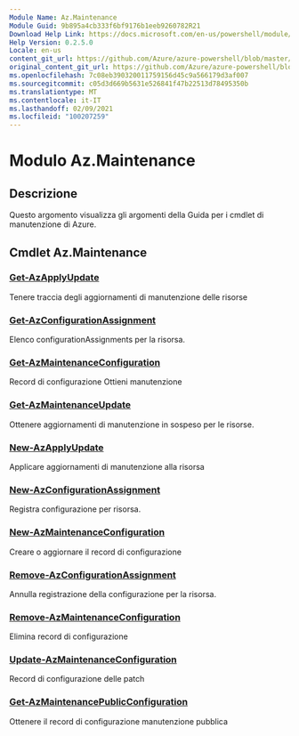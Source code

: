 ```yaml
---
Module Name: Az.Maintenance
Module Guid: 9b895a4cb333f6bf9176b1eeb9260782R21
Download Help Link: https://docs.microsoft.com/en-us/powershell/module/az.maintenance
Help Version: 0.2.5.0
Locale: en-us
content_git_url: https://github.com/Azure/azure-powershell/blob/master/src/Maintenance/Maintenance/help/Az.Maintenance.md
original_content_git_url: https://github.com/Azure/azure-powershell/blob/master/src/Maintenance/Maintenance/help/Az.Maintenance.md
ms.openlocfilehash: 7c08eb390320011759156d45c9a566179d3af007
ms.sourcegitcommit: c05d3d669b5631e526841f47b22513d78495350b
ms.translationtype: MT
ms.contentlocale: it-IT
ms.lasthandoff: 02/09/2021
ms.locfileid: "100207259"
---
```

# Modulo Az.Maintenance
## Descrizione
Questo argomento visualizza gli argomenti della Guida per i cmdlet di manutenzione di Azure.

## Cmdlet Az.Maintenance
### [Get-AzApplyUpdate](Get-AzApplyUpdate.md)
Tenere traccia degli aggiornamenti di manutenzione delle risorse

### [Get-AzConfigurationAssignment](Get-AzConfigurationAssignment.md)
Elenco configurationAssignments per la risorsa.

### [Get-AzMaintenanceConfiguration](Get-AzMaintenanceConfiguration.md)
Record di configurazione Ottieni manutenzione

### [Get-AzMaintenanceUpdate](Get-AzMaintenanceUpdate.md)
Ottenere aggiornamenti di manutenzione in sospeso per le risorse.

### [New-AzApplyUpdate](New-AzApplyUpdate.md)
Applicare aggiornamenti di manutenzione alla risorsa

### [New-AzConfigurationAssignment](New-AzConfigurationAssignment.md)
Registra configurazione per risorsa.

### [New-AzMaintenanceConfiguration](New-AzMaintenanceConfiguration.md)
Creare o aggiornare il record di configurazione

### [Remove-AzConfigurationAssignment](Remove-AzConfigurationAssignment.md)
Annulla registrazione della configurazione per la risorsa.

### [Remove-AzMaintenanceConfiguration](Remove-AzMaintenanceConfiguration.md)
Elimina record di configurazione

### [Update-AzMaintenanceConfiguration](Update-AzMaintenanceConfiguration.md)
Record di configurazione delle patch

### [Get-AzMaintenancePublicConfiguration](Get-AzMaintenancePublicConfiguration.md)
Ottenere il record di configurazione manutenzione pubblica

